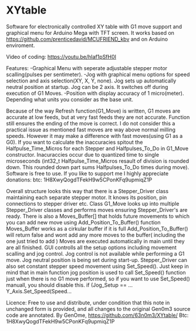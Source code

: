 # XYtable
Software for electronically controlled XY table with G1 move support and graphical menu for Arduino Mega with TFT screen.
It works based on https://github.com/prenticedavid/MCUFRIEND_kbv and on Arduino enviroment.

Video of coding:
https://youtu.be/hIaf1pSfH0I

Features:
-Graphical Menu with seperate adjustable stepper motor scalling(pulses per sentimeter).
-Jog with graphical menu options for speed selection and axis selection(XY, X, Y, none). Jog sets up automatically neutral position at startup. Jog can be 2 axis. It switches off during execution of G1 Moves.
-Position with display accuracy of 1 micro(meter). Depending what units you consider as the base unit.


Because of the way Refresh function(G1_Move) is written, G1 moves are accurate at low feeds, but at very fast feeds they are not accurate. Function still ensures the ending of the move is correct. I do not consider this a practical issue as mentioned fast moves are way above normal milling speeds. However it may make a difference with fast moves(using G1 as a G0).
If you want to calculate the inaccuracies spitout the Halfpulse_Time_Micros for each Stepper and Halfpulses_To_Do in G1_Move constructor. Inacuraccies occur due to quantized time to single microseconds (int32_t Halfpulse_Time_Micros resault of division is rounded down. This rounded down part sums Halfpulses_To_Do times during move).
Software is free to use. If you like to support me I highly appreciate donations: btc: 1H8XwyQogdTFekH9w5CPonKFq9upmiqZ1P

Overall structure looks this way that there is a Stepper_Driver class maintaining each separate stepper motor. It knows its position, pin connections to stepper driver etc.
Class G1_Move looks up into multiple Stepper_Driver classes and performs moves ensuring Stepper_Driver's are ready.
There is also a Moves_Buffer[] that holds future movements to which you can add new move using Add_Position_To_Buffer() function
Moves_Buffer works as a cirkular buffer if it is full Add_Position_To_Buffer() will return false and wont add any more moves to the buffer( including the one just tried to add )
Moves are executed automatically in main until they are all finished.
GUI controlls all the setup options including movement scalling and jog control.
Jog control is not available while performing a G1 move.
Jog neutral position is being set during start-up.
Stepper_Driver can also set constant stepper speed movement using Set_Speed(). Just keep in mind that in main function jog position is used to call Set_Speed() function just when there is no G1 move performed, so if you want to use Set_Speed() manuall, you should disable this. if (Jog_Setup == ... Y_Axis.Set_Speed(Speed...

Licence:  Free to use and distribute, under condition that this note in unchanged form is provided, and all changes to the original Gen0m3 source code are annotated.
By GenOme, https://github.com/63n0m3/XYtable/
Btc: 1H8XwyQogdTFekH9w5CPonKFq9upmiqZ1P
